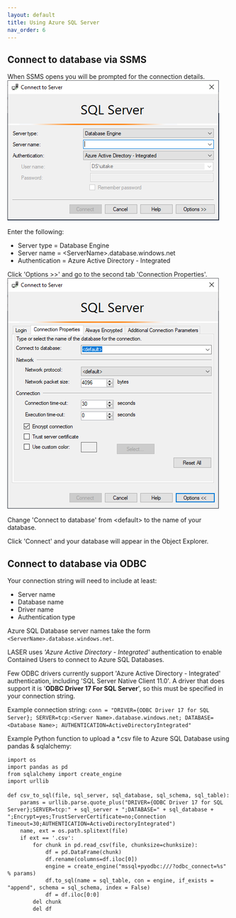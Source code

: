 ```yaml
---
layout: default
title: Using Azure SQL Server
nav_order: 6
---
```


## Connect to database via SSMS

When SSMS opens you will be prompted for the connection details.   
![ssms_connect_to_server_1.png](./images/using_azure_sql_database/ssms_connect_to_server_1.png)

Enter the following:
- Server type = Database Engine
- Server name = \<ServerName>.database.windows.net
- Authentication = Azure Active Directory - Integrated

Click 'Options >>' and go to the second tab 'Connection Properties'.  
![ssms_connect_to_server_2.png](./images/using_azure_sql_database/ssms_connect_to_server_2.png)

Change 'Connect to database' from \<default> to the name of your database.

Click 'Connect' and your database will appear in the Object Explorer.

## Connect to database via ODBC

Your connection string will need to include at least:  
- Server name
- Database name
- Driver name 
- Authentication type

Azure SQL Database server names take the form `<ServerName>.database.windows.net`.

LASER uses _'Azure Active Directory - Integrated'_ authentication to enable Contained Users to connect to Azure SQL Databases.

Few ODBC drivers currently support 'Azure Active Directory - Integrated' authentication, including 'SQL Server Native Client 11.0'. A driver that does support it is '**ODBC Driver 17 For SQL Server**', so this must be specified in your connection string.

Example connection string: `conn = "DRIVER={ODBC Driver 17 for SQL Server}; SERVER=tcp:<Server Name>.database.windows.net; DATABASE=<Database Name>; AUTHENTICATION=ActiveDirectoryIntegrated"`

Example Python function to upload a *.csv file to Azure SQL Database using pandas & sqlalchemy:  

```
import os
import pandas as pd
from sqlalchemy import create_engine
import urllib

def csv_to_sql(file, sql_server, sql_database, sql_schema, sql_table):
    params = urllib.parse.quote_plus("DRIVER={ODBC Driver 17 for SQL Server};SERVER=tcp:" + sql_server + ";DATABASE=" + sql_database + ";Encrypt=yes;TrustServerCertificate=no;Connection Timeout=30;AUTHENTICATION=ActiveDirectoryIntegrated")
    name, ext = os.path.splitext(file)
    if ext == '.csv': 
        for chunk in pd.read_csv(file, chunksize=chunksize):
            df = pd.DataFrame(chunk)
            df.rename(columns=df.iloc[0])
            engine = create_engine("mssql+pyodbc:///?odbc_connect=%s" % params)
            df.to_sql(name = sql_table, con = engine, if_exists = "append", schema = sql_schema, index = False)
            df = df.iloc[0:0]
        del chunk
        del df
```